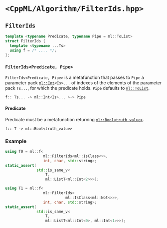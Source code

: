 # `<CppML/Algorithm/FilterIds.hpp>`

## `FilterIds`

```c++
template <typename Predicate, typename Pipe = ml::ToList>
struct FilterIds {
  template <typename ...Ts>
  using f = /* .... */;
};
```
### `FilterIds<Predicate, Pipe>`

`FilterIds<Predicate, Pipe>` is a metafunction that passes to `Pipe` a parameter pack [`ml::Int`](../Vocabulary/Value.md)`<Is>...` of indexes of the elements of the parameter pack `Ts...`, for which the predicate holds. `Pipe` defaults to [`ml::ToList`](../Functional/ToList.md).

```c++
f:: Ts... -> ml::Int<Is>... >-> Pipe
```

#### Predicate

Predicate must be a metafunction returning [`ml::Bool<truth_value>`](../Vocabulary/Value.md).
```
f:: T -> ml::Bool<truth_value>
```

### Example

```c++
using T0 = ml::f<
                 ml::FilterIds<ml::IsClass<>>,
                 int, char, std::string>;
static_assert(
              std::is_same_v<
                  T,
                  ml::ListT<ml::Int<2>>>);

using T1 = ml::f<
                 ml::FilterIds<
                           ml::IsClass<ml::Not<>>>,
                 int, char, std::string>;
static_assert(
              std::is_same_v<
                  T,
                  ml::ListT<ml::Int<0>, ml::Int<1>>>);
```

